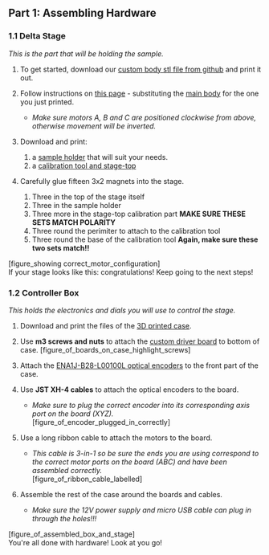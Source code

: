 ## Part 1: Assembling Hardware
### 1.1 Delta Stage  
*This is the part that will be holding the sample.*

1. To get started, download our [custom body stl file from github](https://github.com/Open-2-Photon-Microscope/substage/tree/main/3D_designs) and print it out.  
  
1. Follow instructions on [this page](https://build.openflexure.org/openflexure-delta-stage/v1.2.2/pages/index_transmission/pages/assembling_the_actuators.html) - substituting the [main body]() for the one you just printed.
    * *Make sure motors A, B and C are positioned clockwise from above, otherwise movement will be inverted.*  
  
1. Download and print:
    1. a [sample holder](https://github.com/Open-2-Photon-Microscope/substage/tree/main/3D_designs/sample_holders) that will suit your needs.
    1. a [calibration tool and stage-top](https://github.com/Open-2-Photon-Microscope/OF-larger-delta-stage/tree/main/3D_designs/Calibration%20Files)

1. Carefully glue fifteen 3x2 magnets into the stage.
    1. Three in the top of the stage itself
    1. Three in the sample holder
    1. Three more in the stage-top calibration part
        __MAKE SURE THESE SETS MATCH POLARITY__
    1. Three round the perimiter to attach to the calibration tool
    1. Three round the base of the calibration tool
        __Again, make sure these two sets match!!__
    
[figure_showing correct_motor_configuration]  
If your stage looks like this: congratulations! Keep going to the next steps!

### 1.2 Controller Box
*This holds the electronics and dials you will use to control the stage.*


1. Download and print the files of the [3D printed case](https://github.com/Open-2-Photon-Microscope/3-axis-controller/tree/main/box%20design/stl).  
  
1. Use __m3 screws and nuts__ to attach the [custom driver board](https://github.com/Open-2-Photon-Microscope/3-axis-controller/tree/main/electronics%2Fintegrated_board) to bottom of case.
[figure_of_boards_on_case_highlight_screws]  
  
1. Attach the [ENA1J-B28-L00100L optical encoders](https://uk.farnell.com/bourns/ena1j-b28-l00100l/encoder-rotary-optical-300rpm/dp/2321812) to the front part of the case.  
  
1. Use __JST XH-4 cables__ to attach the optical encoders to the board.
    * *Make sure to plug the correct encoder into its corresponding axis port on the board (XYZ).*   
[figure_of_encoder_plugged_in_correctly]  
  
1. Use a long ribbon cable to attach the motors to the board.
    * *This cable is 3-in-1 so be sure the ends you are using correspond to the correct motor ports on the board (ABC) and have been assembled correctly.*  
[figure_of_ribbon_cable_labelled]  
  
1. Assemble the rest of the case around the boards and cables.
    * *Make sure the 12V power supply and micro USB cable can plug in through the holes!!!*  
  
[figure_of_assembled_box_and_stage]  
You're all done with hardware! Look at you go!
